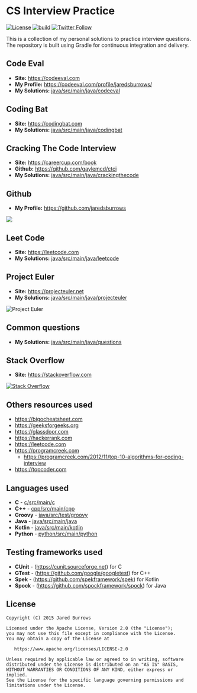 # CS Interview Practice

[![License](https://img.shields.io/badge/License-Apache%202.0-blue.svg)](https://www.apache.org/licenses/LICENSE-2.0)
[![build](https://github.com/jaredsburrows/cs-interview-questions/actions/workflows/build.yml/badge.svg?branch=master)](https://github.com/jaredsburrows/cs-interview-questions/actions/workflows/build.yml)
[![Twitter Follow](https://img.shields.io/twitter/follow/jaredsburrows.svg?style=social)](https://twitter.com/jaredsburrows)

This is a collection of my personal solutions to practice interview questions. The repository is built using Gradle for continuous integration and delivery.

## Code Eval
 - **Site:** https://codeeval.com
 - **My Profile:** https://codeeval.com/profile/jaredsburrows/
 - **My Solutions:** [java/src/main/java/codeeval](java/src/main/java/codeeval)


## Coding Bat
 - **Site:** https://codingbat.com
 - **My Solutions:** [java/src/main/java/codingbat](java/src/main/java/codingbat)


## Cracking The Code Interview
 - **Site:** https://careercup.com/book
 - **Github:** https://github.com/gaylemcd/ctci
 - **My Solutions:** [java/src/main/java/crackingthecode](java/src/main/java/crackingthecode)


## Github
 - **My Profile:** https://github.com/jaredsburrows

<p>
<picture>
<source
  srcset="https://github-readme-stats.vercel.app/api?username=jaredsburrows&show_icons=true&theme=dark"
  media="(prefers-color-scheme: dark)"
/>
<source
  srcset="https://github-readme-stats.vercel.app/api?username=jaredsburrows&show_icons=true"
  media="(prefers-color-scheme: light), (prefers-color-scheme: no-preference)"
/>
<img src="https://github-readme-stats.vercel.app/api?username=jaredsburrows&show_icons=true" />
</picture>
</p>


## Leet Code
 - **Site:** https://leetcode.com
 - **My Solutions:** [java/src/main/java/leetcode](java/src/main/java/leetcode)


## Project Euler
 - **Site:** https://projecteuler.net
 - **My Solutions:** [java/src/main/java/projecteuler](java/src/main/java/projecteuler)
<p>
<img src="https://projecteuler.net/profile/jaredsburrows.png" alt="Project Euler">
</p>


## Common questions
 - **My Solutions:** [java/src/main/java/questions](java/src/main/java/questions)


## Stack Overflow
 - **Site:** https://stackoverflow.com
<p>
<a href="https://stackexchange.com/users/918082"><img src="https://stackexchange.com/users/flair/918082.png" alt="Stack Overflow"></a>
</p>


## Others resources used
 - https://bigocheatsheet.com
 - https://geeksforgeeks.org
 - https://glassdoor.com
 - https://hackerrank.com
 - https://leetcode.com
 - https://programcreek.com
   - https://programcreek.com/2012/11/top-10-algorithms-for-coding-interview
 - https://topcoder.com


## Languages used
 - **C** - [c/src/main/c](c/src/main/c)
 - **C++** - [cpp/src/main/cpp](cpp/src/main/cpp)
 - **Groovy** - [java/src/test/groovy](java/src/test/groovy)
 - **Java** - [java/src/main/java](java/src/main/java)
 - **Kotlin** - [java/src/main/kotlin](java/src/main/kotlin)
 - **Python** - [python/src/main/python](python/src/main/python)


## Testing frameworks used
 - **CUnit** - (https://cunit.sourceforge.net) for C
 - **GTest** - (https://github.com/google/googletest) for C++
 - **Spek**  - (https://github.com/spekframework/spek) for Kotlin
 - **Spock** - (https://github.com/spockframework/spock) for Java


## License

```
Copyright (C) 2015 Jared Burrows

Licensed under the Apache License, Version 2.0 (the "License");
you may not use this file except in compliance with the License.
You may obtain a copy of the License at

   https://www.apache.org/licenses/LICENSE-2.0

Unless required by applicable law or agreed to in writing, software
distributed under the License is distributed on an "AS IS" BASIS,
WITHOUT WARRANTIES OR CONDITIONS OF ANY KIND, either express or implied.
See the License for the specific language governing permissions and
limitations under the License.
```
